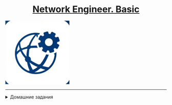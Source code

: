 <h1 style="text-align: center;"> 
<a href="https://otus.ru/lessons/setevoy-inzhener-basic/">Network Engineer. Basic</a>
</h1>

<img src="./homeworks/img/main_img.jpg" alt="drawing" width="200"/>

---

<details>
<summary>Домашние задания</summary>

1. [Базовая настройка коммутатора](./homeworks/hw01/README.md)
2. [MAC-адреса сетевых устройств](./homeworks/hw02/README.md)
3. [Расчет подсетей IPv4](./homeworks/hw03/README.md)
4. [Настройка IPv6-адресов на сетевых устройствах](./homeworks/hw04/README.md)
5. [Доступ к сетевым устройствам по протоколу SSH](./homeworks/hw05/README.md)
6. [Внедрение маршрутизации междувиртуальными локальными сетями](./homeworks/hw06/README.md)
7. [Развертывание коммутируемой сети с резервными каналами (STP)](./homeworks/hw07/README.md)
8. [Реализация DHCPv4/6](./homeworks/hw08/README.md)
9. [Конфигурация безопасности коммутатора](./homeworks/hw09/README.md)
10. [Настройка протокола OSPFv2 для одной области](./homeworks/hw10/README.md)
12. [Настройка NAT для IPv4](./homeworks/hw12/README.md)

</details>
